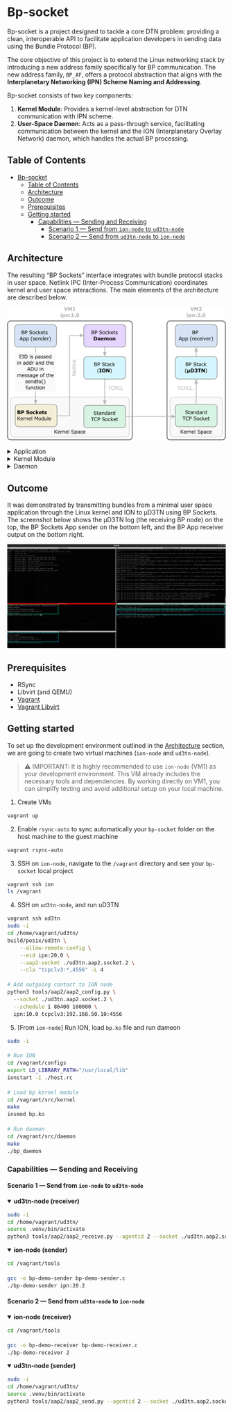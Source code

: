 # Bp-socket

Bp-socket is a project designed to tackle a core DTN problem: providing a clean, interoperable API to facilitate application developers in sending data using the Bundle Protocol (BP).

The core objective of this project is to extend the Linux networking stack by introducing a new address family specifically for BP communication. The new address family, `BP_AF`, offers a protocol abstraction that aligns with the **Interplanetary Networking (IPN) Scheme Naming and Addressing**.

Bp-socket consists of two key components:

1. **Kernel Module**: Provides a kernel-level abstraction for DTN communication with IPN scheme.
2. **User-Space Daemon**: Acts as a pass-through service, facilitating communication between the kernel and the ION (Interplanetary Overlay Network) daemon, which handles the actual BP processing.

## Table of Contents

- [Bp-socket](#bp-socket)
  - [Table of Contents](#table-of-contents)
  - [Architecture](#architecture)
  - [Outcome](#outcome)
  - [Prerequisites](#prerequisites)
  - [Getting started](#getting-started)
    - [Capabilities — Sending and Receiving](#capabilities--sending-and-receiving)
      - [Scenario 1 — Send from `ion-node` to `ud3tn-node`](#scenario-1--send-from-ion-node-to-ud3tn-node)
      - [Scenario 2 — Send from `ud3tn-node` to `ion-node`](#scenario-2--send-from-ud3tn-node-to-ion-node)

## Architecture

The resulting “BP Sockets” interface integrates with bundle protocol stacks in user space. Netlink IPC (Inter-Process Communication) coordinates kernel and user space interactions. The main elements of the architecture are described below.

![Architecture](./docs/img/architecture.png)

<details close>
<summary>Application</summary>
<br>
The user application creates a socket with a newly introduced address family 28, with the datagram (DGRAM) type and protocol number 0. The destination EID is provided via the sockaddr parameter of the sendto() function, and the Application Data Unit (ADU) to be conveyed via BP is provided in the message field.
<br><br>
</details>

<details close>
<summary>Kernel Module</summary>
<br>
A kernel module processes BP Sockets calls. This module uses Netlink to deliver the bundle payload and related metadata to the BP Sockets Daemon. Netlink is a communication protocol between the Linux kernel and userspace processes designed for asynchronous message passing.
<br><br>
</details>

<details close>
<summary>Daemon</summary>
<br>
Upon receiving a message, the BP Sockets Daemon in userspace retrieves the EID and the ADU, creates a bundle with ION, and sends it to the peer. In our case, the destination was running µD3TN on a second virtual machine (VM). This way, we demonstrated interoperability between µD3TN and ION using the BP Sockets interface.  Note that the BP Sockets Daemon is modular and not locked to ION; it could easily be adapted to another Bundle Protocol implementation.
<br><br>
</details>

## Outcome

It was demonstrated by transmitting bundles from a minimal user space application through the Linux kernel and ION to µD3TN using BP Sockets. The screenshot below shows the µD3TN log (the receiving BP node) on the top, the BP Sockets App sender on the bottom left, and the BP App receiver output on the bottom right.

![Screenshot](./docs/img/outcome.png)

## Prerequisites

- RSync
- Libvirt (and QEMU)
- [Vagrant](https://developer.hashicorp.com/vagrant/downloads)
- [Vagrant Libvirt](https://vagrant-libvirt.github.io/vagrant-libvirt/)

## Getting started

To set up the development environment outlined in the [Architecture](#architecture) section, we are going to create two virtual machines (`ion-node` and `ud3tn-node`).

> ⚠️ IMPORTANT:
> It is highly recommended to use `ion-node` (VM1) as your development environment. This VM already includes the necessary tools and dependencies. By working directly on VM1, you can simplify testing and avoid additional setup on your local machine.

1. Create VMs

```bash
vagrant up
```

2. Enable `rsync-auto` to sync automatically your `bp-socket` folder on the host machine to the guest machine
   
```bash
vagrant rsync-auto
```

3. SSH on `ion-node`, navigate to the `/vagrant` directory and see your `bp-socket` local project

```bash
vagrant ssh ion
ls /vagrant
```

4. SSH on `ud3tn-node`, and run uD3TN

```bash
vagrant ssh ud3tn
sudo -i
cd /home/vagrant/ud3tn/
build/posix/ud3tn \
    --allow-remote-config \
    --eid ipn:20.0 \
    --aap2-socket ./ud3tn.aap2.socket.2 \
    --cla "tcpclv3:*,4556" -L 4

# Add outgoing contact to ION node
python3 tools/aap2/aap2_config.py \
  --socket ./ud3tn.aap2.socket.2 \
  --schedule 1 86400 100000 \
  ipn:10.0 tcpclv3:192.168.50.10:4556
```

5. [From `ion-node`] Run ION, load `bp.ko` file and run dameon

```bash
sudo -i

# Run ION
cd /vagrant/configs
export LD_LIBRARY_PATH="/usr/local/lib"
ionstart -I ./host.rc

# Load bp kernel module
cd /vagrant/src/kernel
make
insmod bp.ko

# Run daemon
cd /vagrant/src/daemon
make
./bp_daemon
```

### Capabilities — Sending and Receiving

#### Scenario 1 — Send from `ion-node` to `ud3tn-node`

<details open>
<summary><strong>ud3tn-node (receiver)</strong></summary>

```bash
sudo -i
cd /home/vagrant/ud3tn/
source .venv/bin/activate
python3 tools/aap2/aap2_receive.py --agentid 2 --socket ./ud3tn.aap2.socket.2
```
</details>

<details open>
<summary><strong>ion-node (sender)</strong></summary>

```bash
cd /vagrant/tools

gcc -o bp-demo-sender bp-demo-sender.c
./bp-demo-sender ipn:20.2
```
</details>

#### Scenario 2 — Send from `ud3tn-node` to `ion-node`

<details open>
<summary><strong>ion-node (receiver)</strong></summary>

```bash
cd /vagrant/tools

gcc -o bp-demo-receiver bp-demo-receiver.c
./bp-demo-receiver 2
```
</details>

<details open> 
<summary><strong>ud3tn-node (sender)</strong></summary>
  
```bash
sudo -i
cd /home/vagrant/ud3tn/
source .venv/bin/activate
python3 tools/aap2/aap2_send.py --agentid 2 --socket ./ud3tn.aap2.socket.2 ipn:10.2 "Hello from ud3tn!" -v
```
</details>

